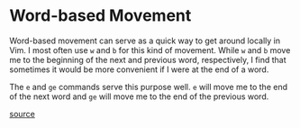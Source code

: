 # Word-based Movement

Word-based movement can serve as a quick way to get around locally in Vim. I
most often use `w` and `b` for this kind of movement. While `w` and `b` move
me to the beginning of the next and previous word, respectively, I find that
sometimes it would be more convenient if I were at the end of a word.

The `e` and `ge` commands serve this purpose well. `e` will move me to the
end of the next word and `ge` will move me to the end of the previous word.

[source](https://github.com/jbranchaud/til/blob/master/vim/end-of-the-word.md)
